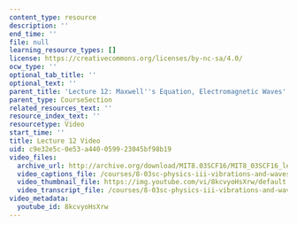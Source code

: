 ```yaml
---
content_type: resource
description: ''
end_time: ''
file: null
learning_resource_types: []
license: https://creativecommons.org/licenses/by-nc-sa/4.0/
ocw_type: ''
optional_tab_title: ''
optional_text: ''
parent_title: 'Lecture 12: Maxwell''s Equation, Electromagnetic Waves'
parent_type: CourseSection
related_resources_text: ''
resource_index_text: ''
resourcetype: Video
start_time: ''
title: Lecture 12 Video
uid: c9e32e5c-0e53-a440-0599-23045bf98b19
video_files:
  archive_url: http://archive.org/download/MIT8.03SCF16/MIT8_03SCF16_lec12_300k.mp4
  video_captions_file: /courses/8-03sc-physics-iii-vibrations-and-waves-fall-2016/fd6aeccef8075f69932c9b2f9c49d8e3_8kcvyoHsXrw.vtt
  video_thumbnail_file: https://img.youtube.com/vi/8kcvyoHsXrw/default.jpg
  video_transcript_file: /courses/8-03sc-physics-iii-vibrations-and-waves-fall-2016/c43ddf394c37def59e972e74223059b2_8kcvyoHsXrw.pdf
video_metadata:
  youtube_id: 8kcvyoHsXrw
---
```

